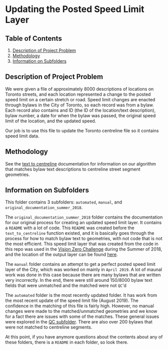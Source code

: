 # Updating the Posted Speed Limit Layer 


## Table of Contents
1. [Description of Project Problem](#description-of-project-problem)
2. [Methodology](#Methodology)
3. [Information on Subfolders](#Information-on-Subfolders)

## Description of Project Problem

We were given a file of approximately 8000 descriptions of locations on Toronto streets, 
and each location represented a change to the posted speed limit on a certain stretch or road. 
Speed limit changes are enacted through bylaws in the City of Toronto, so each record was from a bylaw. Each record also contains and ID (the ID of the location/text description), bylaw number, 
a date for when the bylaw was passed, the original speed limit of the location, and the updated speed. 

Our job is to use this file to update the Toronto centreline file so it contains speed limit data. 


## Methodology 

See the [text to centreline](https://github.com/CityofToronto/bdit_data-sources/tree/master/gis/text_to_centreline_geometry_scripts) documentation for information on our algorithm that matches bylaw text descriptions to centreline street segment geometries. 

## Information on Subfolders

This folder contains 3 subfolders: `automated`, `manual`, and `original_documentation_summer_2018`. 

The `original_documentation_summer_2018` folder contains the documentation for our original process for creating an updated speed limit layer. It contains a `README` with a lot of code. This `README` was created before the `text_to_centreline` function existed, and it is basically goes through the process for how to match bylaw text to geometries, with not code that is not the most efficient. This speed limit layer that was created from the code in this repo was used in the [Vision Zero Challenge](https://www.toronto.ca/services-payments/streets-parking-transportation/road-safety/vision-zero/educational-campaigns/vision-zero-challenge/) during the Summer of 2018, and the location of the output layer can be found [here](https://github.com/CityofToronto/vz_challenge/tree/master/transportation/posted_speed_limits). 

The `manual` folder contains an attempt to get a perfect posted speed limit layer of the City, which was worked on mainly in `April 2019`. A lot of maunal work was done in this case because there are many bylaws that are written very incorrectly. In the end, there were still around 150/8000 bylaw text fields that were unmatched and the matched were not `QC`'d

The `automated` folder is the most recently updated folder. It has work from the most recent update of the speed limit file (August 2019). The confidence in the matching of this file is fairly high. However, no manual changes were made to the matched/unmatched geometries and we know for a fact there are issues with some of the matches. These general issues were explored in the [QC subfolder](./automated/QC). There are also over 200 bylaws that were not matched to centreline segments. 

At this point, if you have anymore questions about the contents about any of these folders, there is a `README` in each folder, so look there.
